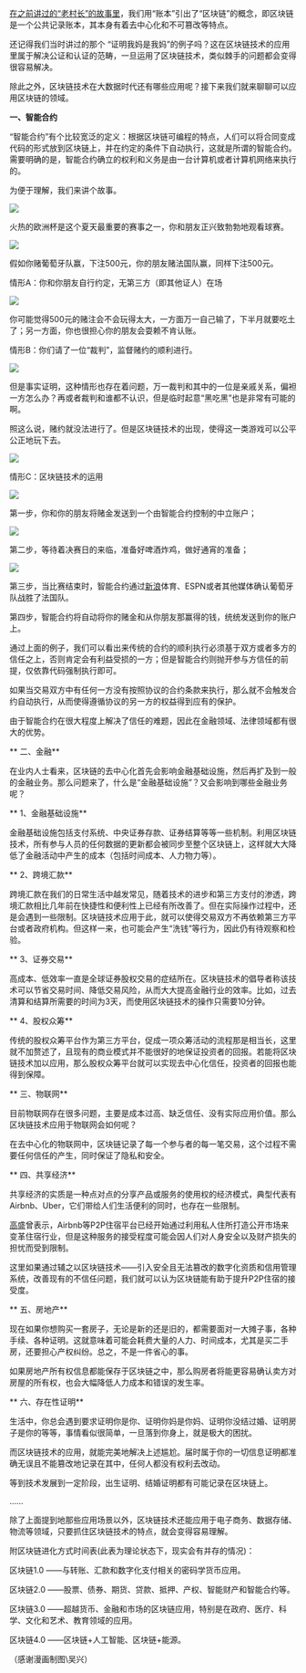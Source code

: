[在之前讲过的“老村长”的故事里](http://tech.sina.com.cn/i/2016-07-06/doc-ifxtsatn8192223.shtml)，我们用“账本”引出了“区块链”的概念，即区块链是一个公共记录账本，其本身有着去中心化和不可篡改等特点。

还记得我们当时讲过的那个 “证明我妈是我妈”的例子吗？这在区块链技术的应用里属于解决公证和认证的范畴，一旦运用了区块链技术，类似棘手的问题都会变得很容易解决。

除此之外，区块链技术在大数据时代还有哪些应用呢？接下来我们就来聊聊可以应用区块链的领域。

**一、智能合约**

“智能合约”有个比较宽泛的定义：根据区块链可编程的特点，人们可以将合同变成代码的形式放到区块链上，并在约定的条件下自动执行，这就是所谓的智能合约。需要明确的是，智能合约确立的权利和义务是由一台计算机或者计算机网络来执行的。

为便于理解，我们来讲个故事。

![](/assets/Fzlk-fxuapvs8377626.jpg)

火热的欧洲杯是这个夏天最重要的赛事之一，你和朋友正兴致勃勃地观看球赛。

![](/assets/Qmii-fxuapvx8695422.jpg)

 假如你赌葡萄牙队赢，下注500元，你的朋友赌法国队赢，同样下注500元。

 情形A：你和你朋友自行约定，无第三方（即其他证人）在场

![](/assets/Egm_-fxuapvx8695449.jpg)

 你可能觉得500元的赌注会不会玩得太大，一方面万一自己输了，下半月就要吃土了；另一方面，你也很担心你的朋友会耍赖不肯认账。

 情形B：你们请了一位“裁判”，监督赌约的顺利进行。

![](/assets/fvzO-fxuapvw1927491.jpg)

 但是事实证明，这种情形也存在着问题，万一裁判和其中的一位是亲戚关系，偏袒一方怎么办？再或者裁判和谁都不认识，但是临时起意“黑吃黑”也是非常有可能的啊。

 照这么说，赌约就没法进行了。但是区块链技术的出现，使得这一类游戏可以公平公正地玩下去。

![](/assets/3eGA-fxuapvw1927520.jpg)

 情形C：区块链技术的运用

![](/assets/0rQQ-fxuapvx8695518.jpg)

 第一步，你和你的朋友将赌金发送到一个由智能合约控制的中立账户；

![](/assets/_6P8-fxuapvw1927572.jpg)

 第二步，等待着决赛日的来临，准备好啤酒炸鸡，做好通宵的准备；

![](/assets/aVEh-fxuapvw1927590.jpg)

 第三步，当比赛结束时，智能合约通过[新浪](http://stock.finance.sina.com.cn/usstock/quotes/SINA.html)体育、ESPN或者其他媒体确认葡萄牙队战胜了法国队。

 第四步，智能合约将自动将你的赌金和从你朋友那赢得的钱，统统发送到你的账户上。

 通过上面的例子，我们可以看出来传统的合约的顺利执行必须基于双方或者多方的信任之上，否则肯定会有利益受损的一方；但是智能合约则抛开参与方信任的前提，仅依靠代码强制执行即可。

 如果当交易双方中有任何一方没有按照协议的合约条款来执行，那么就不会触发合约自动执行，从而使得遵循协议的另一方的权益得到应有的保护。

 由于智能合约在很大程度上解决了信任的难题，因此在金融领域、法律领域都有很大的优势。

** 二、金融**

 在业内人士看来，区块链的去中心化首先会影响金融基础设施，然后再扩及到一般的金融业务。那么问题来了，什么是“金融基础设施”？又会影响到哪些金融业务呢？

** 1、金融基础设施**

 金融基础设施包括支付系统、中央证券存款、证券结算等等一些机制。利用区块链技术，所有参与人员的任何数据的更新都会被同步至整个区块链上，这样就大大降低了金融活动中产生的成本（包括时间成本、人力物力等）。

** 2、跨境汇款**

 跨境汇款在我们的日常生活中越发常见，随着技术的进步和第三方支付的渗透，跨境汇款相比几年前在快捷性和便利性上已经有所改善了。但在实际操作过程中，还是会遇到一些限制。区块链技术应用于此，就可以使得交易双方不再依赖第三方平台或者政府机构。但这样一来，也可能会产生“洗钱”等行为，因此仍有待观察和检验。

** 3、证券交易**

 高成本、低效率一直是全球证券股权交易的症结所在。区块链技术的倡导者称该技术可以节省交易时间、降低交易风险，从而大大提高金融行业的效率。比如，过去清算和结算所需要的时间为3天，而使用区块链技术的操作只需要10分钟。

** 4、股权众筹**

 传统的股权众筹平台作为第三方平台，促成一项众筹活动的流程那是相当长，这里就不加赘述了，且现有的商业模式并不能很好的地保证投资者的回报。若能将区块链技术加以应用，那么股权众筹平台就可以实现去中心化信任，投资者的回报也能得到保障。

** 三、物联网**

 目前物联网存在很多问题，主要是成本过高、缺乏信任、没有实际应用价值。那么区块链技术应用于物联网会如何呢？

 在去中心化的物联网中，区块链记录了每一个参与者的每一笔交易，这个过程不需要任何信任的产生，同时保证了隐私和安全。

** 四、共享经济**

 共享经济的实质是一种点对点的分享产品或服务的使用权的经济模式，典型代表有Airbnb、Uber，它们带给人们生活便利的同时，也存在一些限制。

 [高盛](http://stock.finance.sina.com.cn/usstock/quotes/GS.html)曾表示，Airbnb等P2P住宿平台已经开始通过利用私人住所打造公开市场来变革住宿行业，但是这种服务的接受程度可能会因人们对人身安全以及财产损失的担忧而受到限制。

 这里如果通过辅之以区块链技术——引入安全且无法篡改的数字化资质和信用管理系统，改善现有的不信任问题，我们就可以认为区块链能有助于提升P2P住宿的接受度。

** 五、房地产**

 现在如果你想购买一套房子，无论是新的还是旧的，都需要面对一大摊子事，各种手续、各种证明。这就意味着可能会耗费大量的人力、时间成本，尤其是买二手房，还要担心产权纠纷。总之，不是一件省心的事。

 如果房地产所有权信息都能保存于区块链之中，那么购房者将能更容易确认卖方对房屋的所有权，也会大幅降低人力成本和错误的发生率。

** 六、存在性证明**

 生活中，你总会遇到要求证明你是你、证明你妈是你妈、证明你没结过婚、证明房子是你的等等，事情看似很简单，一旦落到你身上，就是极大的困扰。

 而区块链技术的应用，就能完美地解决上述尴尬。届时属于你的一切信息证明都准确无误且不能篡改地记录在其中，任何人都没有权利去改动。

 等到技术发展到一定阶段，出生证明、结婚证明都有可能记录在区块链上。

 ……

 除了上面提到地那些应用场景以外，区块链技术还能应用于电子商务、数据存储、物流等领域，只要抓住区块链技术的特点，就会变得容易理解。

 附区块链进化方式时间表\(此表为理论状态下，现实会有并存的情况\)：

 区块链1.0 ——与转账、汇款和数字化支付相关的密码学货币应用。

 区块链2.0 ——股票、债券、期货、贷款、抵押、产权、智能财产和智能合约等。

 区块链3.0 ——超越货币、金融和市场的区块链应用，特别是在政府、医疗、科学、文化和艺术、教育领域的应用。

 区块链4.0 ——区块链+人工智能、区块链+能源。

 （感谢漫画制图\吴兴）

